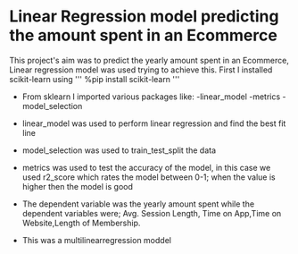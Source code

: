 # Linear Regression model predicting the amount spent in an Ecommerce
This project's aim was to predict the yearly amount spent in an Ecommerce, Linear regression model was used trying to achieve this.
First I installed scikit-learn using
'''
%pip install scikit-learn
'''
- From sklearn I imported various packages like: 
  -linear_model
  -metrics
  -model_selection

- linear_model was used to perform linear regression and find the best fit line
- model_selection was used to train_test_split the data
- metrics was used to test the accuracy of the model, in this case we used r2_score which rates the model between 0-1; when the value is higher then the model is good

- The dependent variable was the yearly amount spent while the dependent variables were; Avg. Session Length, Time on App,Time on Website,Length of Membership.
- This was a multilinearregression moddel
